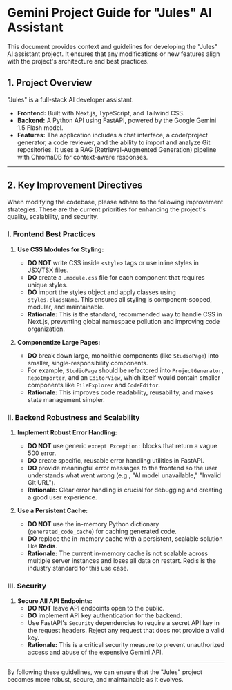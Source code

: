 # Gemini Project Guide for "Jules" AI Assistant

This document provides context and guidelines for developing the "Jules" AI assistant project. It ensures that any modifications or new features align with the project's architecture and best practices.

## 1. Project Overview

"Jules" is a full-stack AI developer assistant.
- **Frontend:** Built with Next.js, TypeScript, and Tailwind CSS.
- **Backend:** A Python API using FastAPI, powered by the Google Gemini 1.5 Flash model.
- **Features:** The application includes a chat interface, a code/project generator, a code reviewer, and the ability to import and analyze Git repositories. It uses a RAG (Retrieval-Augmented Generation) pipeline with ChromaDB for context-aware responses.

---

## 2. Key Improvement Directives

When modifying the codebase, please adhere to the following improvement strategies. These are the current priorities for enhancing the project's quality, scalability, and security.

### I. Frontend Best Practices

1.  **Use CSS Modules for Styling:**
    - **DO NOT** write CSS inside `<style>` tags or use inline styles in JSX/TSX files.
    - **DO** create a `.module.css` file for each component that requires unique styles.
    - **DO** import the styles object and apply classes using `styles.className`. This ensures all styling is component-scoped, modular, and maintainable.
    - **Rationale:** This is the standard, recommended way to handle CSS in Next.js, preventing global namespace pollution and improving code organization.

2.  **Componentize Large Pages:**
    - **DO** break down large, monolithic components (like `StudioPage`) into smaller, single-responsibility components.
    - For example, `StudioPage` should be refactored into `ProjectGenerator`, `RepoImporter`, and an `EditorView`, which itself would contain smaller components like `FileExplorer` and `CodeEditor`.
    - **Rationale:** This improves code readability, reusability, and makes state management simpler.

### II. Backend Robustness and Scalability

1.  **Implement Robust Error Handling:**
    - **DO NOT** use generic `except Exception:` blocks that return a vague 500 error.
    - **DO** create specific, reusable error handling utilities in FastAPI.
    - **DO** provide meaningful error messages to the frontend so the user understands what went wrong (e.g., "AI model unavailable," "Invalid Git URL").
    - **Rationale:** Clear error handling is crucial for debugging and creating a good user experience.

2.  **Use a Persistent Cache:**
    - **DO NOT** use the in-memory Python dictionary (`generated_code_cache`) for caching generated code.
    - **DO** replace the in-memory cache with a persistent, scalable solution like **Redis**.
    - **Rationale:** The current in-memory cache is not scalable across multiple server instances and loses all data on restart. Redis is the industry standard for this use case.

### III. Security

1.  **Secure All API Endpoints:**
    - **DO NOT** leave API endpoints open to the public.
    - **DO** implement API key authentication for the backend.
    - Use FastAPI's `Security` dependencies to require a secret API key in the request headers. Reject any request that does not provide a valid key.
    - **Rationale:** This is a critical security measure to prevent unauthorized access and abuse of the expensive Gemini API.

---

By following these guidelines, we can ensure that the "Jules" project becomes more robust, secure, and maintainable as it evolves.
